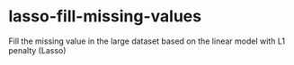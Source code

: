 # lasso-fill-missing-values
Fill the missing value in the large dataset based on the linear model with L1 penalty (Lasso)
